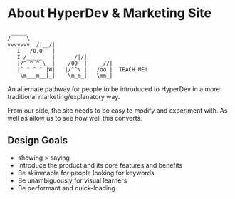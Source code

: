 # About HyperDev & Marketing Site

     _____
    /     \
    vvvvvvv  /|__/|
       I   /O,O   |
       I /_____   |      /|/|
       |/^ ^ ^ \  |    /00  |    _//|
       |^ ^ ^ ^ |W|   |/^^\ |   /oo |  TEACH ME!
        \m___m__|_|    \m_m_|   \mm_|
    

An alternate pathway for people to be introduced to HyperDev in a more traditional marketing/explanatory way.

From our side, the site needs to be easy to modify and experiment with. As well as allow us to see how well this converts.

## Design Goals

- showing > saying
- Introduce the product and its core features and benefits
- Be skimmable for people looking for keywords
- Be unambiguously for visual learners
- Be performant and quick-loading
